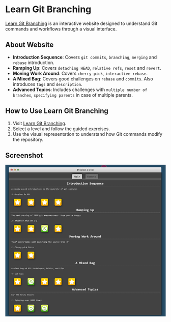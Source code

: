 # Learn Git Branching

[Learn Git Branching](https://learngitbranching.js.org/) is an interactive website designed to understand Git commands and workflows through a visual interface.

## About Website

- **Introduction Sequence**: Covers `git commits`, `branching`, `merging` and `rebase` introduction.
- **Ramping Up**: Covers `detaching HEAD`, `relative refs`, `reset` and `revert`.
- **Moving Work Around**: Covers `cherry-pick`, `interactive rebase`.
- **A Mixed Bag**: Covers good challenges on `rebase` and `commits`. Also introduces `tags` and `description`.
- **Advanced Topics**: Includes challenges with `multiple number of branches`, `specifying parents` in case of multiple parents.


## How to Use Learn Git Branching
1. Visit [Learn Git Branching](https://learngitbranching.js.org/).
2. Select a level and follow the guided exercises.
3. Use the visual representation to understand how Git commands modify the repository.

## Screenshot
![App Screenshot](SS/All_tasks.png)
